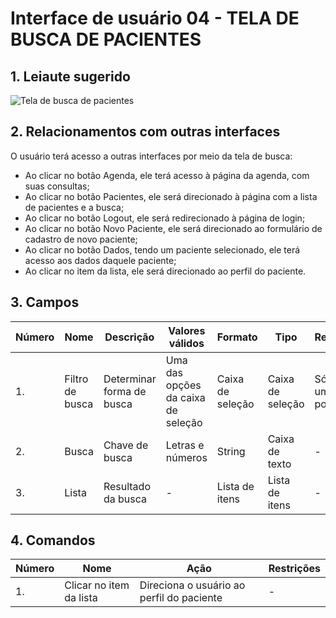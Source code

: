 # Interface de usuário 04 - TELA DE BUSCA DE PACIENTES

## 1. Leiaute sugerido

![Tela de busca de pacientes](https://user-images.githubusercontent.com/69217117/111713658-d77b7e80-882e-11eb-97ae-677e703dbea5.jpg)

## 2. Relacionamentos com outras interfaces
O usuário terá acesso a outras interfaces por meio da tela de busca:
  - Ao clicar no botão Agenda, ele terá acesso à página da agenda, com suas consultas;
  - Ao clicar no botão Pacientes, ele será direcionado à página com a lista de pacientes e a busca;
  - Ao clicar no botão Logout, ele será redirecionado à página de login;
  - Ao clicar no botão Novo Paciente, ele será direcionado ao formulário de cadastro de novo paciente;
  - Ao clicar no botão Dados, tendo um paciente selecionado, ele terá acesso aos dados daquele paciente; 
  - Ao clicar no item da lista, ele será direcionado ao perfil do paciente.
  
## 3. Campos

| **Número** | **Nome** | **Descrição** | **Valores válidos** | **Formato** | **Tipo** | **Restrições** |
| --- | --- | --- | --- | --- | --- | --- |
|1. | Filtro de busca | Determinar forma de busca | Uma das opções da caixa de seleção | Caixa de seleção | Caixa de seleção | Só permite uma busca por vez |
|2. | Busca | Chave de busca | Letras e números | String | Caixa de texto | - |
|3. | Lista  | Resultado da busca | - | Lista de itens | Lista de itens| - |

## 4. Comandos

| **Número** | **Nome** | **Ação** | **Restrições** |
| --- | --- | --- | --- |
|1. |Clicar no item da lista | Direciona o usuário ao perfil do paciente | - |



